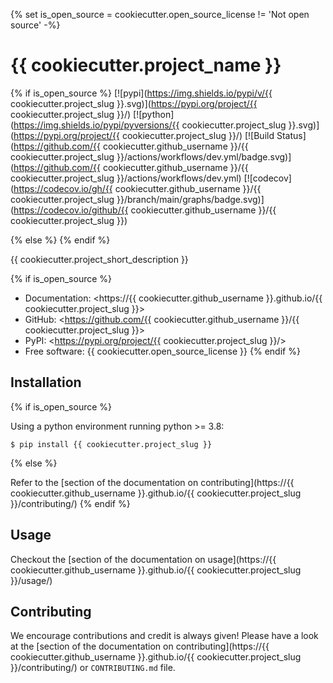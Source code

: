 {% set is_open_source = cookiecutter.open_source_license != 'Not open source' -%}
# {{ cookiecutter.project_name }}

{% if is_open_source %}
[![pypi](https://img.shields.io/pypi/v/{{ cookiecutter.project_slug }}.svg)](https://pypi.org/project/{{ cookiecutter.project_slug }}/)
[![python](https://img.shields.io/pypi/pyversions/{{ cookiecutter.project_slug }}.svg)](https://pypi.org/project/{{ cookiecutter.project_slug }}/)
[![Build Status](https://github.com/{{ cookiecutter.github_username }}/{{ cookiecutter.project_slug }}/actions/workflows/dev.yml/badge.svg)](https://github.com/{{ cookiecutter.github_username }}/{{ cookiecutter.project_slug }}/actions/workflows/dev.yml)
[![codecov](https://codecov.io/gh/{{ cookiecutter.github_username }}/{{ cookiecutter.project_slug }}/branch/main/graphs/badge.svg)](https://codecov.io/github/{{ cookiecutter.github_username }}/{{ cookiecutter.project_slug }})

{% else %}
{% endif %}

{{ cookiecutter.project_short_description }}

{% if is_open_source %}
* Documentation: <https://{{ cookiecutter.github_username }}.github.io/{{ cookiecutter.project_slug }}>
* GitHub: <https://github.com/{{ cookiecutter.github_username }}/{{ cookiecutter.project_slug }}>
* PyPI: <https://pypi.org/project/{{ cookiecutter.project_slug }}/>
* Free software: {{ cookiecutter.open_source_license }}
{% endif %}

## Installation
{% if is_open_source %}

Using a python environment running python >= 3.8:

```shell
$ pip install {{ cookiecutter.project_slug }}
```
{% else %}

Refer to the [section of the documentation on contributing](https://{{ cookiecutter.github_username }}.github.io/{{ cookiecutter.project_slug }}/contributing/)
{% endif %}

## Usage

Checkout the [section of the documentation on usage](https://{{ cookiecutter.github_username }}.github.io/{{ cookiecutter.project_slug }}/usage/)

## Contributing 

We encourage contributions and credit is always given! Please have a look at the [section of the documentation on contributing](https://{{ cookiecutter.github_username }}.github.io/{{ cookiecutter.project_slug }}/contributing/) or ``CONTRIBUTING.md`` file.